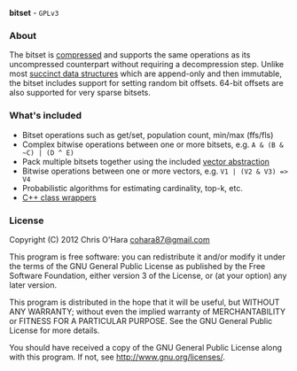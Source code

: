 **bitset** - `GPLv3`

### About

The bitset is
[compressed](https://github.com/chriso/bitset/blob/master/include/bitset/bitset.h#L6-24)
and supports the same operations as its uncompressed counterpart without
requiring a decompression step. Unlike most [succinct data structures](http://en.wikipedia.org/wiki/Succinct_data_structure) which are append-only and then immutable, the bitset includes support for setting random bit offsets. 64-bit offsets are also supported for very sparse bitsets.

### What's included

- Bitset operations such as get/set, population count, min/max (ffs/fls)
- Complex bitwise operations between one or more bitsets, e.g. `A & (B & ~C) | (D ^ E)`
- Pack multiple bitsets together using the included [vector
  abstraction](https://github.com/chriso/bitset/blob/master/include/bitset/vector.h#L7-25)
- Bitwise operations between one or more vectors, e.g. `V1 | (V2 & V3) => V4`
- Probabilistic algorithms for estimating cardinality, top-k, etc.
- [C++ class
  wrappers](https://github.com/chriso/bitset/blob/master/include/bitset/bitset.hpp)

### License

Copyright (C) 2012 Chris O'Hara <cohara87@gmail.com>

This program is free software: you can redistribute it and/or modify
it under the terms of the GNU General Public License as published by
the Free Software Foundation, either version 3 of the License, or
(at your option) any later version.

This program is distributed in the hope that it will be useful,
but WITHOUT ANY WARRANTY; without even the implied warranty of
MERCHANTABILITY or FITNESS FOR A PARTICULAR PURPOSE.  See the
GNU General Public License for more details.

You should have received a copy of the GNU General Public License
along with this program. If not, see <http://www.gnu.org/licenses/>.
